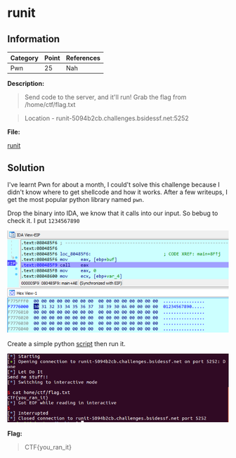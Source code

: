 # runit

## Information

**Category** | **Point** | **References**
--- | --- | ---
Pwn | 25 | Nah

**Description:**

>Send code to the server, and it'll run! Grab the flag from /home/ctf/flag.txt 

> Location - runit-5094b2cb.challenges.bsidessf.net:5252


**File:**

[runit](./runit)

## Solution

I've learnt Pwn for about a month, I could't solve this challenge because I didn't know where to get shellcode and how it works. After a few writeups, I get the most popular python library named `pwn`.

Drop the binary into IDA, we know that it calls into our input. So bebug to check it. I put `1234567890`

<p align="center">
    <img src = "./images/view_eax.png">
</p>

Create a simple python [script](./runit.py) then run it.

<p align="center">
    <img src = "./images/flag.png">
</p>

**Flag:**
>CTF{you_ran_it}
